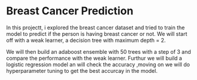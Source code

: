 # Breast Cancer Prediction

In this projectt, i explored the breast cancer dataset and tried to train the model to predict if the person is having breast cancer or not.
We will start off with a weak learner, a decision tree with maximum depth = 2.

We will then build an adaboost ensemble with 50 trees with a step of 3 and compare the performance with the weak learner.
Furthur we will build a logistic regression model an will check the accuracy ,moving on we will do hyperparameter tuning to get the best accurcay in the model.
